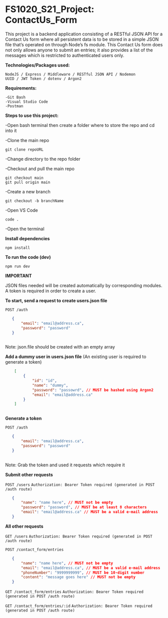 # FS1020_S21_Project: ContactUs_Form

This project is a backend application consisting of a RESTful JSON API for a Contact Us form where all persistent data is to be stored in a simple JSON file that’s operated on through Node’s fs module. This Contact Us form does not only allows anyone to submit an entries; it also provides a list of the messages which is restricted to authenticated users only.

**Technologies/Packages used:**
    
    NodeJS / Express / Middleware / RESTful JSON API / Nodemon
    UUID / JWT Token / dotenv / Argon2

**Requirements:**

    -Git Bash
    -Visual Studio Code
    -Postman

**Steps to use this project:**

-Open bash terminal then create a folder where to store the repo and cd into it

-Clone the main repo
    
    git clone repoURL

-Change directory to the repo folder

-Checkout and pull the main repo

    git checkout main
    git pull origin main

-Create a new branch

    git checkout -b branchName

-Open VS Code

    code .

-Open the terminal


**Install dependencies**
    
    npm install


**To run the code (dev)**

    npm run dev

**IMPORTANT**

JSON files needed will be created automatically by corresponding modules.
A token is required in order to create a user.


**To start, send a request to create users.json file**

`POST /auth`

 ```json
    {
        "email": "email@address.ca",        
        "password": "password"        
    }
    
  ```
Note: json.file should be created with an empty array



**Add a dummy user in users.json file**
(An existing user is required to generate a token)

```json
    [
        {
            "id": "id", 
            "name": "dummy",
            "password": "passowrd", // MUST be hashed using Argon2
            "email": "email@address.ca"
        }
    ]
    
  ```

  
**Generate a token**

`POST /auth`

 ```json
    {
        "email": "email@address.ca",        
        "password": "password"        
    }
    
  ```
Note: Grab the token and used it requests which require it


**Submit other requests**

 `POST /users`
 `Authorization: Bearer Token required (generated in POST /auth route)`

 ```json
    {
        "name": "name here", // MUST not be empty
        "password": "password", // MUST be at least 8 characters
        "email": "email@address.ca" // MUST be a valid e-mail address        
    }
```
    
  

**All other requests**

`GET /users`
`Authorization: Bearer Token required (generated in POST /auth route)`




`POST /contact_form/entries`

 ```json
    {
        "name": "name here", // MUST not be empty
        "email": "email@address.ca", // MUST be a valid e-mail address
        "phoneNumber": "9999999999", // MUST be 10-digit number
        "content": "message goes here" // MUST not be empty
    }
 ```



`GET /contact_form/entries`
`Authorization: Bearer Token required (generated in POST /auth route)`


`GET /contact_form/entries/:id`
`Authorization: Bearer Token required (generated in POST /auth route)`




